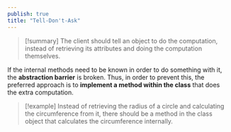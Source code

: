 ```yaml
---
publish: true
title: "Tell-Don't-Ask"
---
```

> [!summary] The client should tell an object to do the computation, instead of retrieving its attributes and doing the computation themselves.

If the internal methods need to be known in order to do something with it, the **abstraction barrier** is broken. Thus, in order to prevent this, the preferred approach is to **implement a method within the class** that does the extra computation.

> [!example] Instead of retrieving the radius of a circle and calculating the circumference from it, there should be a method in the class object that calculates the circumference internally.

